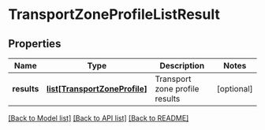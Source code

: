 # TransportZoneProfileListResult

## Properties
Name | Type | Description | Notes
------------ | ------------- | ------------- | -------------
**results** | [**list[TransportZoneProfile]**](TransportZoneProfile.md) | Transport zone profile results | [optional] 

[[Back to Model list]](../README.md#documentation-for-models) [[Back to API list]](../README.md#documentation-for-api-endpoints) [[Back to README]](../README.md)

